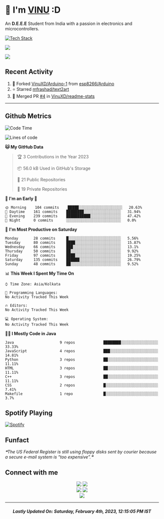 # 👋 I'm [VINU](https://vinuxd.github.io) :D

An **D.E.E.E** Student from India with a passion in electronics and microcontrollers.
<br/>

[![Tech Stack](https://skillicons.dev/icons?i=c,java,py,spring,md,regex,arduino,raspberrypi,firebase,mongodb,git,heroku,netlify,androidstudio,vscode,figma,&theme=dark&perline=7)](https://t.me/VinuXD)

<a href=https://vinuxd.me><img src="https://github-readme-stats.vercel.app/api?username=vinuxd&hide=issues&show_icons=true&theme=chartreuse-dark&include_all_commits=true&count_private=true"/></a>

<a href=https://vinuxd.me><img src="http://github-readme-streak-stats.herokuapp.com?user=vinuxd&theme=chartreuse-dark&hide_border=false&date_format=j%20M%5B%20Y%5D"/></a>

## Recent Activity
<!--RECENT_ACTIVITY:start-->
1. 🔱 Forked [VinuXD/Arduino-1](https://github.com/VinuXD/Arduino-1) from [esp8266/Arduino](https://github.com/esp8266/Arduino)<br>
2. ⭐ Starred [mfrashad/text2art](https://github.com/mfrashad/text2art)<br>
3. 🎉 Merged PR [#4](https://github.com/VinuXD/readme-stats/pull/4) in [VinuXD/readme-stats](https://github.com/VinuXD/readme-stats)<br>
<!--RECENT_ACTIVITY:end-->
---

## Github Metrics

<!--START_SECTION:waka-->
![Code Time](http://img.shields.io/badge/Code%20Time%20since%2021/1/2022-158%20hrs%2013%20mins-blue?style=plastic&logo=Codepen)

![Lines of code](https://img.shields.io/badge/From%20Hello%20World%20I%27ve%20Written-220%20Thousand%20lines%20of%20code-blue)

**🐱 My GitHub Data** 

> 🏆 3 Contributions in the Year 2023
 > 
> 📦 56.0 kB Used in GitHub's Storage 
 > 
> 📜 21 Public Repositories 
 > 
> 🔑 19 Private Repositories  
 > 
**🥰 I'm an Early 🐤** 

```text
🌞 Morning    104 commits    █████░░░░░░░░░░░░░░░░░░░░   20.63% 
🌆 Daytime    161 commits    ████████░░░░░░░░░░░░░░░░░   31.94% 
🌃 Evening    239 commits    ███████████░░░░░░░░░░░░░░   47.42% 
🌙 Night      0 commits      ░░░░░░░░░░░░░░░░░░░░░░░░░   0.0%
```
📅 **I'm Most Productive on Saturday** 

```text
Monday       28 commits     █░░░░░░░░░░░░░░░░░░░░░░░░   5.56% 
Tuesday      80 commits     ████░░░░░░░░░░░░░░░░░░░░░   15.87% 
Wednesday    66 commits     ███░░░░░░░░░░░░░░░░░░░░░░   13.1% 
Thursday     50 commits     ██░░░░░░░░░░░░░░░░░░░░░░░   9.92% 
Friday       97 commits     ████░░░░░░░░░░░░░░░░░░░░░   19.25% 
Saturday     135 commits    ██████░░░░░░░░░░░░░░░░░░░   26.79% 
Sunday       48 commits     ██░░░░░░░░░░░░░░░░░░░░░░░   9.52%
```


📊 **This Week I Spent My Time On** 

```text
⌚︎ Time Zone: Asia/Kolkata

💬 Programming Languages: 
No Activity Tracked This Week

🔥 Editors: 
No Activity Tracked This Week

💻 Operating System: 
No Activity Tracked This Week
```

**🧑‍💻 I Mostly Code in Java** 

```text
Java                     9 repos             ████████░░░░░░░░░░░░░░░░░   33.33% 
JavaScript               4 repos             ███░░░░░░░░░░░░░░░░░░░░░░   14.81% 
Python                   3 repos             ██░░░░░░░░░░░░░░░░░░░░░░░   11.11% 
HTML                     3 repos             ██░░░░░░░░░░░░░░░░░░░░░░░   11.11% 
C++                      3 repos             ██░░░░░░░░░░░░░░░░░░░░░░░   11.11% 
CSS                      2 repos             █░░░░░░░░░░░░░░░░░░░░░░░░   7.41% 
Makefile                 1 repo              █░░░░░░░░░░░░░░░░░░░░░░░░   3.7%
```



<!--END_SECTION:waka-->

## Spotify Playing

[![Spotify](https://spotifyxd.vercel.app/api/spotify?background_color=000000&border_color=00ff7f)](https://open.spotify.com/user/31a2knpxmuez2uo44wigmbqxjapy?si=ORyXsvpDQy6DNbodyG10lA)

## Funfact

<!--STARTS_HERE_QUOTE_README-->
<i>❝The US Federal Register is still using floppy disks sent by courier because a secure e-mail system is “too expensive”.❞</i>
<!--ENDS_HERE_QUOTE_README-->

## Connect with me

<div align="center" class="first">
<a href="https://t.me/VinuXD"><img src="https://img.shields.io/badge/Telegram-2CA5E0?style=for-the-badge&logo=telegram&logoColor=white"></a>
<a href="mailto:vinuvarsath3@gmail.com"><img src="https://img.shields.io/badge/Gmail-D14836?style=for-the-badge&logo=gmail&logoColor=white"></a>
</div>

<div align="center" class="second">
<a href="https://dev.to/VinuXD"><img src="https://img.shields.io/badge/dev.to-0A0A0A?style=for-the-badge&logo=devdotto&logoColor=white"></a>
<a href="https://stackoverflow.com/users/17960559/vinuxd"><img src="https://img.shields.io/badge/StackOverFlow-orange?style=for-the-badge&logo=stackoverflow&logoColor=white"></a>
</div>

<div align="center" class="third">
<a href="https://VinuXD.github.io"><img src="https://img.shields.io/badge/website-000000?style=for-the-badge&logo=About.me&logoColor=white"></a>
</div>

---

<!--RECENT_ACTIVITY:last_update-->
<h5 align="center">Lastly Updated On: <b>Saturday, February 4th, 2023, 12:15:05 PM IST</b></h5>
<!--RECENT_ACTIVITY:last_update_end-->
